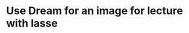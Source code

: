 # Use Dream for an image for lecture with lasse

<!-- {BearID:DC28B81B-A4B5-4088-84F6-9BBA0FE842EA-50430-0000227D875DD2E1} -->
